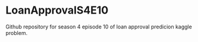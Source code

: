 # LoanApprovalS4E10
Github repository for season 4 episode 10 of loan approval predicion kaggle problem.
